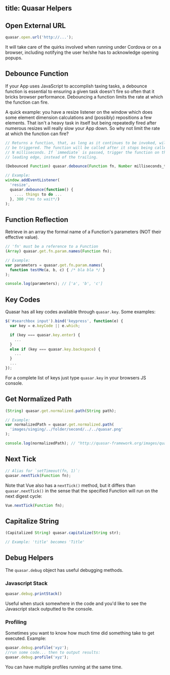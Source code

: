 title: Quasar Helpers
---
## Open External URL
``` js
quasar.open.url('http://...');
```

It will take care of the quirks involved when running under Cordova or on a browser, including notifying the user he/she has to acknowledge opening popups.

## Debounce Function
If your App uses JavaScript to accomplish taxing tasks, a debounce function is essential to ensuring a given task doesn't fire so often that it bricks browser performance. Debouncing a function limits the rate at which the function can fire.

A quick example: you have a resize listener on the window which does some element dimension calculations and (possibly) repositions a few elements. That isn't a heavy task in itself but being repeatedly fired after numerous resizes will really slow your App down. So why not limit the rate at which the function can fire?

``` js
// Returns a function, that, as long as it continues to be invoked, will not
// be triggered. The function will be called after it stops being called for
// N milliseconds. If `immediate` is passed, trigger the function on the
// leading edge, instead of the trailing.

(Debounced Function) quasar.debounce(Function fn, Number milliseconds_to_wait, Boolean immediate);

// Example:
window.addEventListener(
  'resize',
  quasar.debounce(function() {
    .... things to do ...
  }, 300 /*ms to wait*/)
);
```

## Function Reflection
Retrieve in an array the formal name of a Function's parameters (NOT their effective value).

``` js
// 'fn' must be a reference to a Function
(Array) quasar.get.fn.param.names(Function fn);

// Example:
var parameters = quasar.get.fn.param.names(
  function testMe(a, b, c) { /* bla bla */ }
);

console.log(parameters); // ['a', 'b', 'c']
```

## Key Codes
Quasar has all key codes available through `quasar.key`. Some examples:

``` js
$('#searchbox input').bind('keypress', function(e) {
  var key = e.keyCode || e.which;

  if (key === quasar.key.enter) {
    ...
  }
  else if (key === quasar.key.backspace) {
    ...
  }
  ...
});
```

For a complete list of keys just type `quasar.key` in your browsers JS console.

## Get Normalized Path
``` js
(String) quasar.get.normalized.path(String path);

// Example:
var normalizedPath = quasar.get.normalized.path(
  'images/singing/../folder/second/../../quasar.png'
);

console.log(normalizedPath); // "http://quasar-framework.org/images/quasar.png"
```

## Next Tick
``` js
// Alias for `setTimeout(fn, 1)`:
quasar.nextTick(Function fn);
```

Note that Vue also has a `nextTick()` method, but it differs than `quasar.nextTick()` in the sense that the specified Function will run on the next digest cycle:
``` js
Vue.nextTick(Function fn);
```

## Capitalize String

``` js
(Capitalized String) quasar.capitalize(String str);

// Example: 'title' becomes 'Title'
```

## Debug Helpers

The `quasar.debug` object has useful debugging methods.

### Javascript Stack
``` js
quasar.debug.printStack()
```
Useful when stuck somewhere in the code and you'd like to see the Javascript stack outputted to the console.

### Profiling

Sometimes you want to know how much time did something take to get executed. Example:
``` js
quasar.debug.profile('xyz');
//run some code... then to output results:
quasar.debug.profile('xyz');
```
You can have multiple profiles running at the same time.
